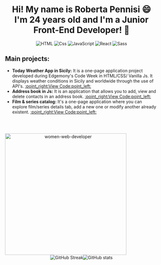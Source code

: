 <h1 align="center">Hi! My name is Roberta Pennisi 😄<br> I'm 24 years old and I'm a Junior Front-End Developer! 👋</h1>

<p align="center">
  <img alt="HTML" src="https://img.shields.io/badge/HTML-E34F26?logo=html5&logoColor=white&style=for-the-badge" />
  <img alt="Css" src="https://img.shields.io/badge/CSS-1572B6?logo=css3&logoColor=white&style=for-the-badge" />
  <img alt="JavaScript" src="https://img.shields.io/badge/JavaScript-F7DF1E?logo=javascript&logoColor=white&style=for-the-badge" />
  <img alt="React" src="https://img.shields.io/badge/React-61DAFB?logo=react&logoColor=white&style=for-the-badge" />  
  <img alt="Sass" src="https://img.shields.io/badge/Sass-CC6699?logo=sass&logoColor=white&style=for-the-badge" />
</p>

<h2>Main projects:</h2>
<ul>
  <li><b>Today Weather App in Sicily:</b> It is a one-page application project developed during Edgemony's Code Week in HTML/CSS/ Vanilla Js. It displays weather conditions in Sicily and worldwide through the use of API's. <a href="https://github.com/RobertaPennisi/ui-today-weather-app-in-sicily"> :point_right:View Code:point_left:</a></li>
  <li><b>Address book in Js:</b> It is an application that allows you to add, view and delete contacts in an address book. <a href="https://github.com/RobertaPennisi/cb-w5-ex1-08nov"> :point_right:View Code:point_left:</a></li>
  <li><b>Film & series catalog:</b> It's a one-page application where you can explore film/series details tab, add a new one or modify another already existent. <a href="https://github.com/RobertaPennisi/cb-w6-ex2-17nov"> :point_right:View Code:point_left:</a></li>
</ul>

<br><br>


<p align="center"><img align="left" width="400px" alt="women-web-developer" src="https://user-images.githubusercontent.com/92723769/151996746-c72066e2-21bf-45fa-9205-bfd48e9bc98e.gif" /><img alt="GitHub Streak" src="https://github-readme-streak-stats.herokuapp.com?user=RobertaPennisi&theme=radical&hide_border=true&date_format=j%20M%5B%20Y%5D"/><img alt="GitHub stats" src="https://github-readme-stats.vercel.app/api?username=RobertaPennisi&show_icons=true&theme=radical&hide_border=enabled"/></p>




<!--
**RobertaPennisi/RobertaPennisi** is a ✨ _special_ ✨ repository because its `README.md` (this file) appears on your GitHub profile.
[![GitHub Streak](https://github-readme-streak-stats.herokuapp.com?user=RobertaPennisi&theme=radical&hide_border=true&date_format=j%20M%5B%20Y%5D)](https://git.io/streak-stats) 
![Anurag's GitHub stats](https://github-readme-stats.vercel.app/api?username=RobertaPennisi&show_icons=true&theme=radical&hide_border=enabled)

Here are some ideas to get you started:

- 🔭 I’m currently working on ...
- 🌱 I’m currently learning ...
- 👯 I’m looking to collaborate on ...
- 🤔 I’m looking for help with ...
- 💬 Ask me about ...
- 📫 How to reach me: ...
- 😄 Pronouns: ...
- ⚡ Fun fact: ...
-->


